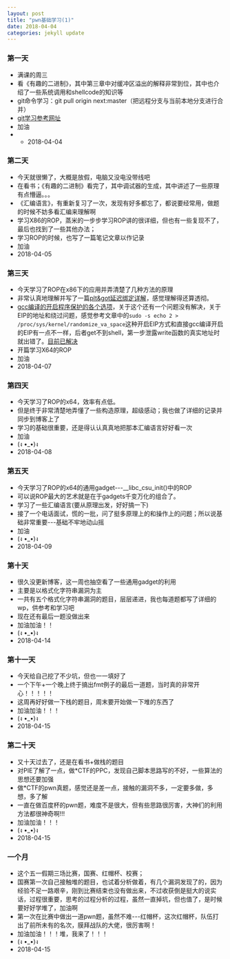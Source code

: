 ```yaml
---
layout: post
title: "pwn基础学习(1)"
date: 2018-04-04 
categories: jekyll update
---
```


### 第一天
+ 满课的周三
+ 看《有趣的二进制》，其中第三章中对缓冲区溢出的解释非常到位，其中也介绍了一些系统调用和shellcode的知识等
+ git命令学习：git pull origin next:master（把远程分支与当前本地分支进行合并）
+ [git学习参考网址](https://www.yiibai.com/git/)
+ 加油
+ + 2018-04-04

### 第二天
+ 今天就很懒了，大概是放假，电脑又没电没带线吧
+ 在看书；《有趣的二进制》看完了，其中调试器的生成，其中讲述了一些原理有点懵逼。。。
+ 《汇编语言》，有重新复习了一次，发现有好多都忘了，都说要经常用，做题的时候不妨多看汇编来理解啊
+ 学习X86的ROP，蒸米的一步步学习ROP讲的很详细，但也有一些复现不了，最后也找到了一些其他办法；
+ 学习ROP的时候，也写了一篇笔记文章以作记录
+ 加油
+ 2018-04-05

### 第三天
+ 今天学习了ROP在x86下的应用并弄清楚了几种方法的原理
+ 非常认真地理解并写了一篇[plt&got延迟绑定详解](https://zoepla.github.io/2018/04/%E9%9D%9E%E5%B8%B8%E8%AF%A6%E7%BB%86%E8%A7%A3%E9%87%8Aplt&got/)，感觉理解得还算透彻。
+ [gcc编译的开启程序保护的各个选项](https://zoepla.github.io/2018/04/gcc%E7%9A%84%E7%BC%96%E8%AF%91%E5%85%B3%E4%BA%8E%E7%A8%8B%E5%BA%8F%E4%BF%9D%E6%8A%A4%E5%BC%80%E5%90%AF%E7%9A%84%E9%80%89%E9%A1%B9/)，关于这个还有一个问题没有解决，关于EIP的地址和绕过问题，感觉参考文章中的`sudo -s echo 2 > /proc/sys/kernel/randomize_va_space`这种开启EIP方式和直接gcc编译开启的EIP有一点不一样，后者get不到shell，第一步泄露write函数的真实地址时就出错了。[目前已解决](https://zoepla.github.io/2018/04/%E4%B8%80%E6%AD%A5%E4%B8%80%E6%AD%A5%E5%AD%A6ROP%E4%B9%8Blinux_x64%E7%AF%87/)
+ 开篇学习X64的ROP
+ 加油
+ 2018-04-07

### 第四天
+ 今天学习了ROP的x64，效率有点低。
+ 但是终于非常清楚地弄懂了一些构造原理，超级感动；我也做了详细的记录并同步到博客上了
+ 学习的基础很重要，还是得认认真真地把那本汇编语言好好看一次
+ 加油
+ (ง •_•)ง
+ 2018-04-08

### 第五天
+ 今天学习了ROP的x64的通用gadget---__libc_csu_init()中的ROP
+ 可以说ROP最大的艺术就是在于gadgets千变万化的组合了。
+ 学习了一些汇编语言(要从原理出发，好好搞一下)
+ 接了一个电话面试，慌的一批，问了挺多原理上的和操作上的问题；所以说基础非常重要---基础不牢地动山摇
+ 加油
+ (ง •_•)ง
+ 2018-04-09


### 第十天
+ 很久没更新博客，这一周也抽空看了一些通用gadget的利用
+ 主要是以格式化字符串漏洞为主
+ 一共有五个格式化字符串漏洞的题目，层层递进，我也每道题都写了详细的wp，供参考和学习吧
+ 现在还有最后一题没做出来
+ 加油加油！！
+ (ง •_•)ง
+ 2018-04-14

### 第十一天
+ 今天给自己挖了不少坑，但也一一填好了
+ 一个下午+一个晚上终于搞出fmt例子的最后一道题，当时真的非常开心！！！！！
+ 这周再好好做一下栈的题目，周末要开始做一下堆的东西了
+ 加油加油！！！
+ (ง •_•)ง
+ 2018-04-15

### 第二十天
+ 又十天过去了，还是在看书+做栈的题目
+ 对PIE了解了一点，做*CTF的PPC，发现自己脚本思路写的不好，一些算法的思想还要加强
+ 做*CTF的pwn真题，感觉还是差一点，接触的漏洞不多，一定要多做，多想，多了解
+ 一直在做百度杯的pwn题，难度不是很大，但有些思路很厉害，大神们的利用方法都很神奇啊!!!
+ 加油加油！！！
+ (ง •_•)ง
+ 2018-04-15

### 一个月
+ 这个五一假期三场比赛，国赛、红帽杯、校赛；
+ 国赛第一次自己接触堆的题目，也试着分析做着，有几个漏洞发现了的，因为经验不足一路艰辛，刚到比赛结束也没有做出来，不过收获倒是挺大的说实话，过程很重要，思考的过程分析的过程，虽然一直掉坑，但也值了，是时候要好好学堆了，加油啊
+ 第一次在比赛中做出一道pwn题，虽然不难---红帽杯，这次红帽杯，队伍打出了前所未有的名次，膜拜战队的大佬，很厉害啊！
+ 加油加油！！！堆，我来了！！！
+ (ง •_•)ง
+ 2018-04-15